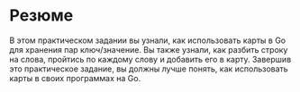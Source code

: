 # Резюме

В этом практическом задании вы узнали, как использовать карты в Go для хранения пар ключ/значение. Вы также узнали, как разбить строку на слова, пройтись по каждому слову и добавить его в карту. Завершив это практическое задание, вы должны лучше понять, как использовать карты в своих программах на Go.
